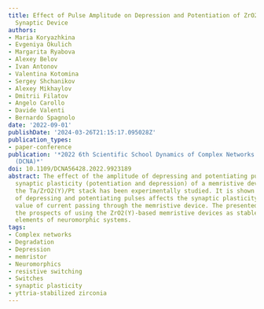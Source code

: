 ```yaml
---
title: Effect of Pulse Amplitude on Depression and Potentiation of ZrO2(Y)-Based Memristive
  Synaptic Device
authors:
- Maria Koryazhkina
- Evgeniya Okulich
- Margarita Ryabova
- Alexey Belov
- Ivan Antonov
- Valentina Kotomina
- Sergey Shchanikov
- Alexey Mikhaylov
- Dmitrii Filatov
- Angelo Carollo
- Davide Valenti
- Bernardo Spagnolo
date: '2022-09-01'
publishDate: '2024-03-26T21:15:17.095028Z'
publication_types:
- paper-conference
publication: '*2022 6th Scientific School Dynamics of Complex Networks and Their Applications
  (DCNA)*'
doi: 10.1109/DCNA56428.2022.9923189
abstract: The effect of the amplitude of depressing and potentiating pulses on the
  synaptic plasticity (potentiation and depression) of a memristive device based on
  the Ta/ZrO2(Y)/Pt stack has been experimentally studied. It is shown that the amplitude
  of depressing and potentiating pulses affects the synaptic plasticity, namely, the
  value of current passing through the memristive device. The presented results demonstrate
  the prospects of using the ZrO2(Y)-based memristive devices as stable and low-power
  elements of neuromorphic systems.
tags:
- Complex networks
- Degradation
- Depression
- memristor
- Neuromorphics
- resistive switching
- Switches
- synaptic plasticity
- yttria-stabilized zirconia
---
```

